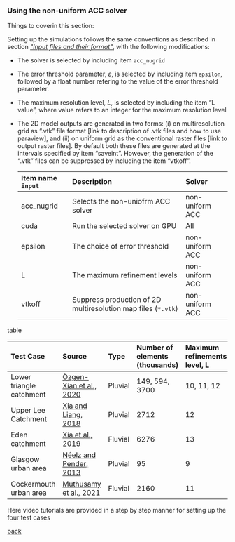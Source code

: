 ### Using the non-uniform ACC solver

Things to coverin this section:

Setting up the simulations follows the same conventions as described in section [*"Input files and their format"*](Merewether1.md), with the following modifications:
* The solver is selected by including item `acc_nugrid`
* The error threshold parameter, $\varepsilon$, is selected by including item `epsilon`, followed by a float number refering to the value of the error threshold parameter.
* The maximum resolution level, *L*, is selected by including the item “L value”, where value refers to an integer for the maximum resolution level
* The 2D model outputs are generated in two forms: (i) on multiresolution grid as “.vtk” file format [link to description of .vtk files and how to use paraview], and (ii) on uniform grid as the conventional raster files [link to output raster files]. By default both these files are generated at the intervals specified by item “saveint”. However, the generation of the “.vtk” files can be suppressed by including the item “vtkoff”.   



   | Item name `input` | Description | Solver |
   | :---         | :---      | :--- |
   | acc_nugrid     | Selects the non-uniofrm ACC solver       | non-uniform ACC      |
   | cuda    | Run the selected solver on GPU       | All      |
   | epsilon     | The choice of error threshold       | non-uniform ACC      |   
   | L     | The maximum refinement levels       | non-uniform ACC      |   
   | vtkoff     | Suppress production of 2D multiresolution map files (`*.vtk`)     | non-uniform ACC      |   


table

   | Test Case | Source | Type | Number of elements (thousands) | Maximum refinements level, L | Resolution, R (m) | Simulation time (hr) |
   | :---         | :---      | :---       | :---         | :---      | :--- |  :--- | 
   | Lower triangle catchment   | [Özgen-Xian et al., 2020](https://iwaponline.com/jh/article/22/5/1059/73853/Wavelet-based-local-mesh-refinement-for-rainfall)              | Pluvial    | 149, 594, 3700 | 10, 11, 12 | 10, 5, 2 | 72 |
   | Upper Lee Catchment   | [Xia and Liang, 2018](https://www.sciencedirect.com/science/article/pii/S0309170818302124#:~:text=A%20new%20implicit%20scheme%20is,in%20the%20shallow%20water%20equations.&text=The%20new%20scheme%20can%20relax%20flow%20velocities%20towards%20the%20correct%20equilibrium%20state.&text=The%20new%20scheme%20is%20numerically,for%20simulating%20very%20shallow%20flows.)              | Pluvial    | 2712 | 12 | 20 | 120 |
   | Eden catchment  | [Xia et al., 2019](https://www.sciencedirect.com/science/article/pii/S030917081930243X) | Fluvial    | 6276 | 13 | 20 | 132 |
   | Glasgow urban area | [Néelz and Pender, 2013](https://consult.environment-agency.gov.uk/engagement/bostonbarriertwao/results/appendix-6---neelz--s.---pender--g.--2013--benchmarking-the-latest-generation-of-2d-hydraulic-modelling-packages.-bristol_environment-agency.pdf) | Pluvial    | 95 | 9 | 2 | 5 |
   | Cockermouth urban area  | [Muthusamy et al., 2021](https://www.sciencedirect.com/science/article/pii/S0022169421001359) | Fluvial    | 2160 | 11 | 1 | 144 |
   
   
   
  Here video tutorials are provided in a step by step manner for setting up the four test cases
   
   
[back](/LISFLOOD8.0.md)
